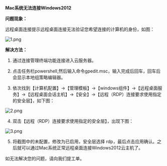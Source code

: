 **Mac系统无法连接Windows2012**

**问题现象：**

远程桌面连接提示远程桌面连接无法验证您希望连接的计算机的身份，如图：

![1.png](https://img1.jcloudcs.com/cms/21c5dd2e-d2d5-4cd3-b1f9-ed2f29224c4920180709141624.png)

**解决方法：**

1. 通过连接管理终端功能连接进入云服务器。

2. 点击任务栏powershell,然后输入命令gpedit.msc，输入完成后回车，回车后会显示本地组策略编辑器。

3. 依次找到【计算机配置】->【管理模板】->【windows组件】->【远程桌面服务】->【远程桌面会话主机】->【安全】->【远程（RDP）连接要求使用指定的安全层】，如下图：

![2.png](https://img1.jcloudcs.com/cms/5caf3a8f-468a-45c7-a076-9eecba8a687f20180709141742.png)

4. 双击【远程（RDP）连接要求使用指定的安全层】，出现下图：

![3.png](https://img1.jcloudcs.com/cms/2c07b2bc-4b2e-48ba-a038-b079909d469a20180709141933.png)

5. 将截图中的未配置，修改为已启用，安全层选择 rdp，最后点击应用确认。之后就可以通过Mac系统正常远程桌面连接Windows2012云主机了。

如无法解决您的问题，请向我们提工单。